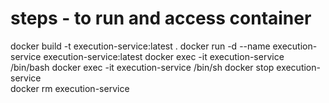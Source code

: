 # steps - to run and access container
docker build -t execution-service:latest .
docker run -d --name execution-service execution-service:latest
docker exec -it execution-service /bin/bash
docker exec -it execution-service /bin/sh
docker stop execution-service  
docker rm execution-service

